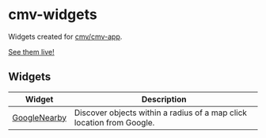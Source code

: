 # cmv-widgets

Widgets created for [cmv/cmv-app](https://github.com/cmv/cmv-app).

[See them live!]()

## Widgets

| Widget | Description |
| :----: | ----------- |
| [GoogleNearby](https://github.com/aspetkov/cmv-widgets/tree/master/GoogleNearby) | Discover objects within a radius of a map click location from Google. |
